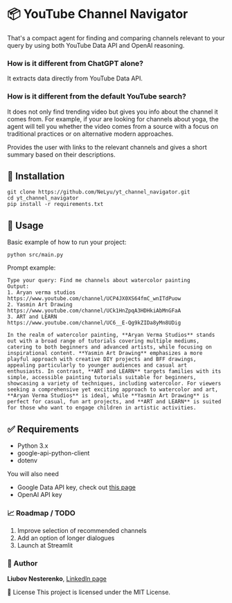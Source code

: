 # 📦 YouTube Channel Navigator

That's a compact agent for finding and comparing channels relevant to your query by using both YouTube Data API and OpenAI reasoning.

### How is it different from ChatGPT alone?

It extracts data directly from YouTube Data API.

### How is it different from the default YouTube search?

It does not only find trending video but gives you info about the channel it comes from.
For example, if your are looking for channels about yoga, the agent will tell you whether the video comes from a source with a focus on traditional practices or on alternative modern approaches.

Provides the user with links to the relevant channels and gives a short summary based on their descriptions.

## 🔧 Installation
```
git clone https://github.com/NeLyu/yt_channel_navigator.git
cd yt_channel_navigator
pip install -r requirements.txt
```

## 🧪 Usage
Basic example of how to run your project:
```
python src/main.py
```
Prompt example:
```
Type your query: Find me channels about watercolor painting
Output:
1. Aryan verma studios
https://www.youtube.com/channel/UCP4JX0XS64fmC_wnITdPuow
2. Yasmin Art Drawing
https://www.youtube.com/channel/UCk1HnZpqA3HDHkiAbMnGFaA
3. ART and LEARN
https://www.youtube.com/channel/UC6__E-Qg9kZIDa8yMn8UDig

In the realm of watercolor painting, **Aryan Verma Studios** stands out with a broad range of tutorials covering multiple mediums, catering to both beginners and advanced artists, while focusing on inspirational content. **Yasmin Art Drawing** emphasizes a more playful approach with creative DIY projects and BFF drawings, appealing particularly to younger audiences and casual art enthusiasts. In contrast, **ART and LEARN** targets families with its simple, accessible painting tutorials suitable for beginners, showcasing a variety of techniques, including watercolor. For viewers seeking a comprehensive yet exciting approach to watercolor and art, **Aryan Verma Studios** is ideal, while **Yasmin Art Drawing** is perfect for casual, fun art projects, and **ART and LEARN** is suited for those who want to engage children in artistic activities.
```

## ✅ Requirements
* Python 3.x
* google-api-python-client
* dotenv

You will also need 
* Google Data API key, check out [this page](https://developers.google.com/youtube/v3/docs)
* OpenAI API key


### 📈 Roadmap / TODO
 
 1. Improve selection of recommended channels
 2. Add an option of longer dialogues
 3. Launch at Streamlit


### 👤 Author

**Liubov Nesterenko**, [LinkedIn page](https://www.linkedin.com/in/liubov-nesterenko-851b4474/)

📄 License
This project is licensed under the MIT License.